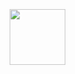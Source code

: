 <div id="header" align="center">
  <img src="[https://media.giphy.com/media/M9gbBd9nbDrOTu1Mqx/giphy.gif](https://miro.medium.com/v2/resize:fit:3200/0*de0IdiUSoJTwgsys.gif)https://miro.medium.com/v2/resize:fit:3200/0*de0IdiUSoJTwgsys.gif" width="100"/>
</div>
